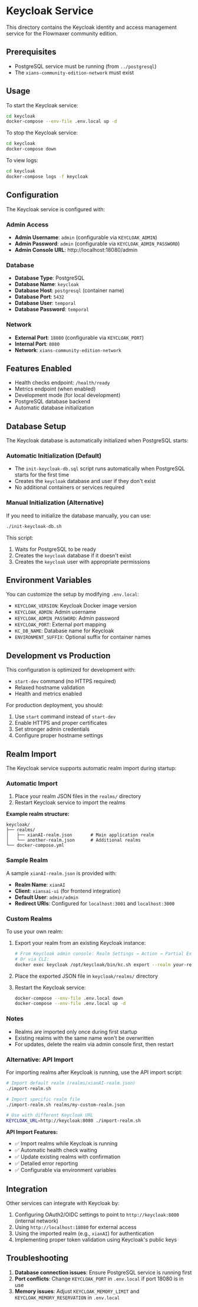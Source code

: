 # Keycloak Service

This directory contains the Keycloak identity and access management service for the Flowmaxer community edition.

## Prerequisites

- PostgreSQL service must be running (from `../postgresql`)
- The `xians-community-edition-network` must exist

## Usage

To start the Keycloak service:

```bash
cd keycloak
docker-compose --env-file .env.local up -d
```

To stop the Keycloak service:

```bash
cd keycloak
docker-compose down
```

To view logs:

```bash
cd keycloak
docker-compose logs -f keycloak
```

## Configuration

The Keycloak service is configured with:

### Admin Access
- **Admin Username**: `admin` (configurable via `KEYCLOAK_ADMIN`)
- **Admin Password**: `admin` (configurable via `KEYCLOAK_ADMIN_PASSWORD`)
- **Admin Console URL**: http://localhost:18080/admin

### Database
- **Database Type**: PostgreSQL
- **Database Name**: `keycloak`
- **Database Host**: `postgresql` (container name)
- **Database Port**: `5432`
- **Database User**: `temporal`
- **Database Password**: `temporal`

### Network
- **External Port**: `18080` (configurable via `KEYCLOAK_PORT`)
- **Internal Port**: `8080`
- **Network**: `xians-community-edition-network`

## Features Enabled

- Health checks endpoint: `/health/ready`
- Metrics endpoint (when enabled)
- Development mode (for local development)
- PostgreSQL database backend
- Automatic database initialization

## Database Setup

The Keycloak database is automatically initialized when PostgreSQL starts:

### Automatic Initialization (Default)
- The `init-keycloak-db.sql` script runs automatically when PostgreSQL starts for the first time
- Creates the `keycloak` database and user if they don't exist
- No additional containers or services required

### Manual Initialization (Alternative)
If you need to initialize the database manually, you can use:
```bash
./init-keycloak-db.sh
```

This script:
1. Waits for PostgreSQL to be ready
2. Creates the `keycloak` database if it doesn't exist
3. Creates the `keycloak` user with appropriate permissions

## Environment Variables

You can customize the setup by modifying `.env.local`:

- `KEYCLOAK_VERSION`: Keycloak Docker image version
- `KEYCLOAK_ADMIN`: Admin username
- `KEYCLOAK_ADMIN_PASSWORD`: Admin password
- `KEYCLOAK_PORT`: External port mapping
- `KC_DB_NAME`: Database name for Keycloak
- `ENVIRONMENT_SUFFIX`: Optional suffix for container names

## Development vs Production

This configuration is optimized for development with:
- `start-dev` command (no HTTPS required)
- Relaxed hostname validation
- Health and metrics enabled

For production deployment, you should:
1. Use `start` command instead of `start-dev`
2. Enable HTTPS and proper certificates
3. Set stronger admin credentials
4. Configure proper hostname settings

## Realm Import

The Keycloak service supports automatic realm import during startup:

### Automatic Import
1. Place your realm JSON files in the `realms/` directory
2. Restart Keycloak service to import the realms

**Example realm structure:**
```
keycloak/
├── realms/
│   ├── xianAI-realm.json       # Main application realm
│   └── another-realm.json      # Additional realms
└── docker-compose.yml
```

### Sample Realm
A sample `xianAI-realm.json` is provided with:
- **Realm Name**: `xianAI`
- **Client**: `xiansai-ui` (for frontend integration)
- **Default User**: `admin/admin`
- **Redirect URIs**: Configured for `localhost:3001` and `localhost:3000`

### Custom Realms
To use your own realm:
1. Export your realm from an existing Keycloak instance:
   ```bash
   # From Keycloak admin console: Realm Settings → Action → Partial Export
   # Or via CLI:
   docker exec keycloak /opt/keycloak/bin/kc.sh export --realm your-realm --file /tmp/realm.json
   ```

2. Place the exported JSON file in `keycloak/realms/` directory

3. Restart the Keycloak service:
   ```bash
   docker-compose --env-file .env.local down
   docker-compose --env-file .env.local up -d
   ```

### Notes
- Realms are imported only once during first startup
- Existing realms with the same name won't be overwritten
- For updates, delete the realm via admin console first, then restart

### Alternative: API Import
For importing realms after Keycloak is running, use the API import script:

```bash
# Import default realm (realms/xianAI-realm.json)
./import-realm.sh

# Import specific realm file
./import-realm.sh realms/my-custom-realm.json

# Use with different Keycloak URL
KEYCLOAK_URL=http://keycloak:8080 ./import-realm.sh
```

**API Import Features:**
- ✅ Import realms while Keycloak is running
- ✅ Automatic health check waiting
- ✅ Update existing realms with confirmation
- ✅ Detailed error reporting
- ✅ Configurable via environment variables

## Integration

Other services can integrate with Keycloak by:
1. Configuring OAuth2/OIDC settings to point to `http://keycloak:8080` (internal network)
2. Using `http://localhost:18080` for external access  
3. Using the imported realm (e.g., `xianAI`) for authentication
4. Implementing proper token validation using Keycloak's public keys

## Troubleshooting

1. **Database connection issues**: Ensure PostgreSQL service is running first
2. **Port conflicts**: Change `KEYCLOAK_PORT` in `.env.local` if port 18080 is in use
3. **Memory issues**: Adjust `KEYCLOAK_MEMORY_LIMIT` and `KEYCLOAK_MEMORY_RESERVATION` in `.env.local` 